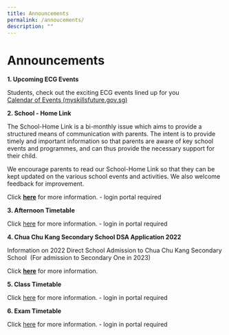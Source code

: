 ```yaml
---
title: Announcements
permalink: /annoucements/
description: ""
---
```



# **Announcements**

**1. Upcoming ECG Events**

Students, check out the exciting ECG events lined up for you   
[Calendar of Events (myskillsfuture.gov.sg)](https://www.myskillsfuture.gov.sg/content/student/en/secondary/education-guide/events.html)

**2. School - Home Link**

The School-Home Link is a bi-monthly issue which aims to provide a structured means of communication with parents. The intent is to provide timely and important information so that parents are aware of key school events and programmes, and can thus provide the necessary support for their child. 

We encourage parents to read our School-Home Link so that they can be kept updated on the various school events and activities. We also welcome feedback for improvement.  
  
Click [**here**](https://chuachukangsec-moe-edu-sg-admin.cwp.sg/parents/school-home-link) for more information. - login portal required

**3. Afternoon Timetable**

Click [here](https://chuachukangsec-moe-edu-sg-admin.cwp.sg/students/afternoon-timetable) for more information. - login in portal required

**4. Chua Chu Kang Secondary School DSA Application 2022**

Information on 2022 Direct School Admission to Chua Chu Kang Secondary School  (For admission to Secondary One in 2023)

Click **[here](https://chuachukangsec-moe-edu-sg-admin.cwp.sg/announcement/chua-chu-kang-secondary-school-direct-school-admission-application-2022)** for more information. 

**5. Class Timetable**    

Click [here](https://chuachukangsec-moe-edu-sg-admin.cwp.sg/students/class-timetable) for more information. - login in portal required

**6. Exam Timetable**

Click [here](https://chuachukangsec-moe-edu-sg-admin.cwp.sg/students/exam-timetable) for more information. - login in portal required